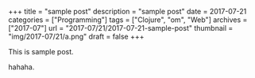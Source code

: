 +++
title = "sample post"
description = "sample post"
date = 2017-07-21
categories = ["Programming"]
tags = ["Clojure", "om", "Web"]
archives = ["2017-07"]
url = "2017-07/21/2017-07-21-sample-post"
thumbnail = "img/2017-07/21/a.png"
draft = false
+++

This is sample post.

<!--more-->

hahaha.

